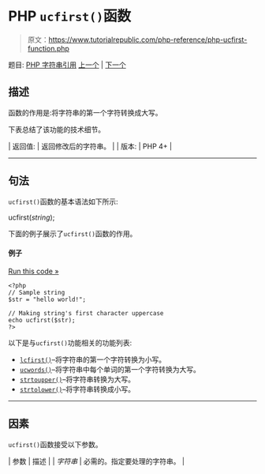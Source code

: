 # PHP `ucfirst()`函数

> 原文：<https://www.tutorialrepublic.com/php-reference/php-ucfirst-function.php>

题目: [PHP 字符串引用](php-string-functions.php) [上一个](php-trim-function.php) | [下一个](php-ucwords-function.php)

## 描述

函数的作用是:将字符串的第一个字符转换成大写。

下表总结了该功能的技术细节。

| 返回值: | 返回修改后的字符串。 |
| 版本: | PHP 4+ |

* * *

## 句法

`ucfirst()`函数的基本语法如下所示:

ucfirst(*string*);

下面的例子展示了`ucfirst()`函数的作用。

#### 例子

[Run this code »](../codelab.php?topic=php&file=capitalize-first-character-of-a-string "Run this code to view the output")

```
<?php
// Sample string
$str = "hello world!";

// Making string's first character uppercase
echo ucfirst($str);
?>
```

以下是与`ucfirst()`功能相关的功能列表:

*   [`lcfirst()`](php-lcfirst-function.php)–将字符串的第一个字符转换为小写。
*   [`ucwords()`](php-ucwords-function.php)–将字符串中每个单词的第一个字符转换为大写。
*   [`strtoupper()`](php-strtoupper-function.php)–将字符串转换为大写。
*   [`strtolower()`](php-strtolower-function.php)–将字符串转换成小写。

* * *

## 因素

`ucfirst()`函数接受以下参数。

| 参数 | 描述 |
| *字符串* | 必需的。指定要处理的字符串。 |